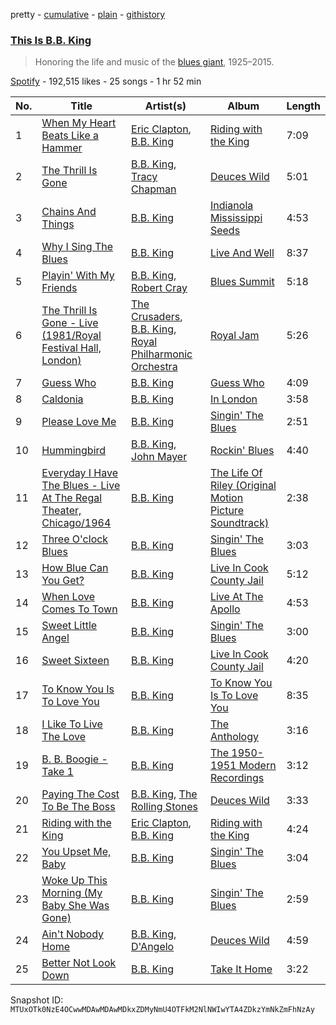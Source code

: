 pretty - [cumulative](/playlists/cumulative/37i9dQZF1DXbahoSMxtpoF.md) - [plain](/playlists/plain/37i9dQZF1DXbahoSMxtpoF) - [githistory](https://github.githistory.xyz/mackorone/spotify-playlist-archive/blob/main/playlists/plain/37i9dQZF1DXbahoSMxtpoF)

### [This Is B.B\. King](https://open.spotify.com/playlist/37i9dQZF1DXbahoSMxtpoF)

> Honoring the life and music of the <a href="spotify:artist:5xLSa7l4IV1gsQfhAMvl0U">blues giant</a>, 1925–2015.

[Spotify](https://open.spotify.com/user/spotify) - 192,515 likes - 25 songs - 1 hr 52 min

| No. | Title | Artist(s) | Album | Length |
|---|---|---|---|---|
| 1 | [When My Heart Beats Like a Hammer](https://open.spotify.com/track/44FnSZip0XhEBR3l7rPeJ1) | [Eric Clapton](https://open.spotify.com/artist/6PAt558ZEZl0DmdXlnjMgD), [B.B\. King](https://open.spotify.com/artist/5xLSa7l4IV1gsQfhAMvl0U) | [Riding with the King](https://open.spotify.com/album/7b0Ysbudh2BH9A853EfxEu) | 7:09 |
| 2 | [The Thrill Is Gone](https://open.spotify.com/track/3cg0dJfrQB66Qf2YthPb6G) | [B.B\. King](https://open.spotify.com/artist/5xLSa7l4IV1gsQfhAMvl0U), [Tracy Chapman](https://open.spotify.com/artist/7oPgCQqMMXEXrNau5vxYZP) | [Deuces Wild](https://open.spotify.com/album/3fIftPnF4eb7gkg2lFS1TV) | 5:01 |
| 3 | [Chains And Things](https://open.spotify.com/track/5x7Oxaa9EEIx9nw17CC5yW) | [B.B\. King](https://open.spotify.com/artist/5xLSa7l4IV1gsQfhAMvl0U) | [Indianola Mississippi Seeds](https://open.spotify.com/album/1NgGj5ECcDELHjoQRX2P1l) | 4:53 |
| 4 | [Why I Sing The Blues](https://open.spotify.com/track/2bIfM0ZOF4gxK1BeqH3Djm) | [B.B\. King](https://open.spotify.com/artist/5xLSa7l4IV1gsQfhAMvl0U) | [Live And Well](https://open.spotify.com/album/7jvyHnOBFvdGtskk6QmlEi) | 8:37 |
| 5 | [Playin' With My Friends](https://open.spotify.com/track/071l1tdfckojdC5V37NKN6) | [B.B\. King](https://open.spotify.com/artist/5xLSa7l4IV1gsQfhAMvl0U), [Robert Cray](https://open.spotify.com/artist/6eMlKSBFAoXVJLoeHmwKEj) | [Blues Summit](https://open.spotify.com/album/1qhzqiTmAjIc38TLqwgsWI) | 5:18 |
| 6 | [The Thrill Is Gone \- Live \(1981/Royal Festival Hall, London\)](https://open.spotify.com/track/2VC2UaueIwgkQQ6BuVJpOk) | [The Crusaders](https://open.spotify.com/artist/3Bhgbs9kIwl8SuU0eIqN6b), [B.B\. King](https://open.spotify.com/artist/5xLSa7l4IV1gsQfhAMvl0U), [Royal Philharmonic Orchestra](https://open.spotify.com/artist/0MvSBMGRQJY3mRwIbJsqF1) | [Royal Jam](https://open.spotify.com/album/1JTY1bsUPVM2eZlzPlft9A) | 5:26 |
| 7 | [Guess Who](https://open.spotify.com/track/3FHvrCsqBjvwut2rXT1QPZ) | [B.B\. King](https://open.spotify.com/artist/5xLSa7l4IV1gsQfhAMvl0U) | [Guess Who](https://open.spotify.com/album/1zQYkJ7q8kUZB2j1efPqN0) | 4:09 |
| 8 | [Caldonia](https://open.spotify.com/track/24HcuZHAH017C5wp9Z4ziQ) | [B.B\. King](https://open.spotify.com/artist/5xLSa7l4IV1gsQfhAMvl0U) | [In London](https://open.spotify.com/album/7t8bhkUdwrD4nsilxsaW78) | 3:58 |
| 9 | [Please Love Me](https://open.spotify.com/track/1IJGqYDXJhIPQYa3z6LilA) | [B.B\. King](https://open.spotify.com/artist/5xLSa7l4IV1gsQfhAMvl0U) | [Singin' The Blues](https://open.spotify.com/album/0w6Gt4SUI5AduJvcXetxun) | 2:51 |
| 10 | [Hummingbird](https://open.spotify.com/track/1hdrdqP1bcqgaeydimOOkx) | [B.B\. King](https://open.spotify.com/artist/5xLSa7l4IV1gsQfhAMvl0U), [John Mayer](https://open.spotify.com/artist/0hEurMDQu99nJRq8pTxO14) | [Rockin' Blues](https://open.spotify.com/album/2UewN8ejNxZTOLHrPfh25T) | 4:40 |
| 11 | [Everyday I Have The Blues \- Live At The Regal Theater, Chicago/1964](https://open.spotify.com/track/03tX4adEVmLXjPaKaaWjG0) | [B.B\. King](https://open.spotify.com/artist/5xLSa7l4IV1gsQfhAMvl0U) | [The Life Of Riley \(Original Motion Picture Soundtrack\)](https://open.spotify.com/album/4xTMuGIOwzmtZwLKa8XwOw) | 2:38 |
| 12 | [Three O'clock Blues](https://open.spotify.com/track/1WeX8wcU8FDEZxWurJLU0r) | [B.B\. King](https://open.spotify.com/artist/5xLSa7l4IV1gsQfhAMvl0U) | [Singin' The Blues](https://open.spotify.com/album/0w6Gt4SUI5AduJvcXetxun) | 3:03 |
| 13 | [How Blue Can You Get?](https://open.spotify.com/track/6ZfSXhqojBGB8BdRFb96Im) | [B.B\. King](https://open.spotify.com/artist/5xLSa7l4IV1gsQfhAMvl0U) | [Live In Cook County Jail](https://open.spotify.com/album/3mCS3cMduOlki845XA4gDZ) | 5:12 |
| 14 | [When Love Comes To Town](https://open.spotify.com/track/6FuZyu29n5GukcBYjbbIHd) | [B.B\. King](https://open.spotify.com/artist/5xLSa7l4IV1gsQfhAMvl0U) | [Live At The Apollo](https://open.spotify.com/album/4IZaBHGc8iD7BYflgD0FOp) | 4:53 |
| 15 | [Sweet Little Angel](https://open.spotify.com/track/4xDugsnzDMX1z44ZTtxpO2) | [B.B\. King](https://open.spotify.com/artist/5xLSa7l4IV1gsQfhAMvl0U) | [Singin' The Blues](https://open.spotify.com/album/0w6Gt4SUI5AduJvcXetxun) | 3:00 |
| 16 | [Sweet Sixteen](https://open.spotify.com/track/1H4un1VlmHkMJGMB79rZN7) | [B.B\. King](https://open.spotify.com/artist/5xLSa7l4IV1gsQfhAMvl0U) | [Live In Cook County Jail](https://open.spotify.com/album/3mCS3cMduOlki845XA4gDZ) | 4:20 |
| 17 | [To Know You Is To Love You](https://open.spotify.com/track/4c0Mgs559lG4sPiEC3XcxY) | [B.B\. King](https://open.spotify.com/artist/5xLSa7l4IV1gsQfhAMvl0U) | [To Know You Is To Love You](https://open.spotify.com/album/1ZpLpF64iCjoc0XVrO1sEl) | 8:35 |
| 18 | [I Like To Live The Love](https://open.spotify.com/track/65k1tfjXmOYbc3aLB3wliS) | [B.B\. King](https://open.spotify.com/artist/5xLSa7l4IV1gsQfhAMvl0U) | [The Anthology](https://open.spotify.com/album/7tQFiUboN0vnK7Wavscmdb) | 3:16 |
| 19 | [B\. B\. Boogie \- Take 1](https://open.spotify.com/track/1A3dOZb859JmEKvPCe4boT) | [B.B\. King](https://open.spotify.com/artist/5xLSa7l4IV1gsQfhAMvl0U) | [The 1950\-1951 Modern Recordings](https://open.spotify.com/album/0kGAzQy52goC3pUxKJtmc1) | 3:12 |
| 20 | [Paying The Cost To Be The Boss](https://open.spotify.com/track/1HK0gVdcEwTUaJzCTNhjA3) | [B.B\. King](https://open.spotify.com/artist/5xLSa7l4IV1gsQfhAMvl0U), [The Rolling Stones](https://open.spotify.com/artist/22bE4uQ6baNwSHPVcDxLCe) | [Deuces Wild](https://open.spotify.com/album/3fIftPnF4eb7gkg2lFS1TV) | 3:33 |
| 21 | [Riding with the King](https://open.spotify.com/track/618hiI74zBL8UVgAvfmkLj) | [Eric Clapton](https://open.spotify.com/artist/6PAt558ZEZl0DmdXlnjMgD), [B.B\. King](https://open.spotify.com/artist/5xLSa7l4IV1gsQfhAMvl0U) | [Riding with the King](https://open.spotify.com/album/7b0Ysbudh2BH9A853EfxEu) | 4:24 |
| 22 | [You Upset Me, Baby](https://open.spotify.com/track/589yTSHriuSIwARJqnmuMp) | [B.B\. King](https://open.spotify.com/artist/5xLSa7l4IV1gsQfhAMvl0U) | [Singin' The Blues](https://open.spotify.com/album/0w6Gt4SUI5AduJvcXetxun) | 3:04 |
| 23 | [Woke Up This Morning \(My Baby She Was Gone\)](https://open.spotify.com/track/1T41EUJAH5lzFQbrFehdyD) | [B.B\. King](https://open.spotify.com/artist/5xLSa7l4IV1gsQfhAMvl0U) | [Singin' The Blues](https://open.spotify.com/album/0w6Gt4SUI5AduJvcXetxun) | 2:59 |
| 24 | [Ain't Nobody Home](https://open.spotify.com/track/3hCIZ8sgJm5MUh7ulehPGX) | [B.B\. King](https://open.spotify.com/artist/5xLSa7l4IV1gsQfhAMvl0U), [D'Angelo](https://open.spotify.com/artist/336vr2M3Va0FjyvB55lJEd) | [Deuces Wild](https://open.spotify.com/album/3fIftPnF4eb7gkg2lFS1TV) | 4:59 |
| 25 | [Better Not Look Down](https://open.spotify.com/track/20VyHR0s9CdmSLM06I4Y48) | [B.B\. King](https://open.spotify.com/artist/5xLSa7l4IV1gsQfhAMvl0U) | [Take It Home](https://open.spotify.com/album/0Mzk6JoxPV6hE9sge7VMGS) | 3:22 |

Snapshot ID: `MTUxOTk0NzE4OCwwMDAwMDAwMDkxZDMyNmU4OTFkM2NlNWIwYTA4ZDkzYmNkZmFhNzAy`
